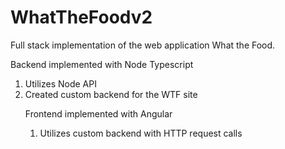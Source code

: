# WhatTheFoodv2
Full stack implementation of the web application What the Food.

Backend implemented with Node Typescript
<ol>
<li> Utilizes Node API </li>
<li> Created custom backend for the WTF site </li>


Frontend implemented with Angular
<ol>
<li> Utilizes custom backend with HTTP request calls </li>

